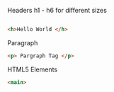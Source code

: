 Headers
h1 - h6 for different sizes
```html

<h>Hello World </h> 
```

Paragraph
```html
<p> Pargraph Tag </p>
```

HTML5 Elements
```html
<main>
	
	
	
	
	